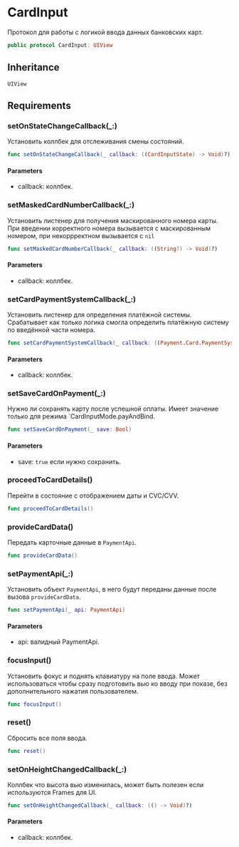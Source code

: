 # CardInput

Протокол для работы с логикой ввода данных банковских карт.

``` swift
public protocol CardInput: UIView 
```

## Inheritance

`UIView`

## Requirements

### setOnStateChangeCallback(\_:​)

Установить коллбек для отслеживания смены состояний.

``` swift
func setOnStateChangeCallback(_ callback: ((CardInputState) -> Void)?)
```

#### Parameters

  - callback: коллбек.

### setMaskedCardNumberCallback(\_:​)

Установить листенер для получения маскированного номера карты. При введении корректного номера вызывается с маскированным номером, при некоррректном вызывается с `nil`

``` swift
func setMaskedCardNumberCallback(_ callback: ((String?) -> Void)?)
```

#### Parameters

  - callback: коллбек.

### setCardPaymentSystemCallback(\_:​)

Установить листенер для определения платёжной системы. Срабатывает как только логика смогла определить платёжную систему по введённой части номера.

``` swift
func setCardPaymentSystemCallback(_ callback: ((Payment.Card.PaymentSystem) -> Void)?)
```

#### Parameters

  - callback: коллбек.

### setSaveCardOnPayment(\_:​)

Нужно ли сохранять карту после успешной оплаты. Имеет значение только для режима \`CardInputMode.payAndBind.

``` swift
func setSaveCardOnPayment(_ save: Bool)
```

#### Parameters

  - save: `true` если нужно сохранить.

### proceedToCardDetails()

Перейти в состояние с отображением даты и CVC/CVV.

``` swift
func proceedToCardDetails()
```

### provideCardData()

Передать карточные данные в `PaymentApi`.

``` swift
func provideCardData()
```

### setPaymentApi(\_:​)

Установить объект `PaymentApi`, в него будут переданы данные после вызова `provideCardData`.

``` swift
func setPaymentApi(_ api: PaymentApi)
```

#### Parameters

  - api: валидный PaymentApi.

### focusInput()

Установить фокус и поднять клавиатуру на поле ввода. Может использоваться чтобы сразу подготовить вью ко вводу при показе, без дополнительного нажатия пользователем.

``` swift
func focusInput()
```

### reset()

Сбросить все поля ввода.

``` swift
func reset()
```

### setOnHeightChangedCallback(\_:​)

Коллбек что высота вью изменилась, может быть полезен если используются Frames для UI.

``` swift
func setOnHeightChangedCallback(_ callback: (() -> Void)?)
```

#### Parameters

  - callback: коллбек.
